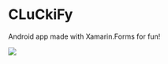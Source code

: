 # CLuCkiFy

Android app made with Xamarin.Forms for fun!

<img src="https://i.imgur.com/SE4mAIf.png">


